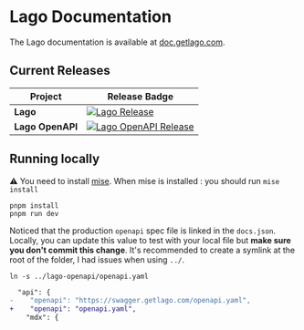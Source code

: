 # Lago Documentation

The Lago documentation is available at [doc.getlago.com](https://doc.getlago.com/docs/api/intro).

## Current Releases

| Project            | Release Badge                                                                                       |
|--------------------|-----------------------------------------------------------------------------------------------------|
| **Lago**           | [![Lago Release](https://img.shields.io/github/v/release/getlago/lago)](https://github.com/getlago/lago/releases) |
| **Lago OpenAPI**     | [![Lago OpenAPI Release](https://img.shields.io/github/v/release/getlago/lago-openapi)](https://github.com/getlago/lago-openapi/releases) |

## Running locally

:warning: You need to install [mise](https://mise.jdx.dev/installing-mise.html).
When mise is installed : you should run `mise install`

```shell
pnpm install
pnpm run dev
```

Noticed that the production `openapi` spec file is linked in the `docs.json`. Locally, you can update this value
to test with your local file but **make sure you don't commit this change**. It's recommended to create a symlink
at the root of the folder, I had issues when using `../`.

```shell
ln -s ../lago-openapi/openapi.yaml
```

```diff
  "api": {
-    "openapi": "https://swagger.getlago.com/openapi.yaml",
+    "openapi": "openapi.yaml",
    "mdx": {
```
